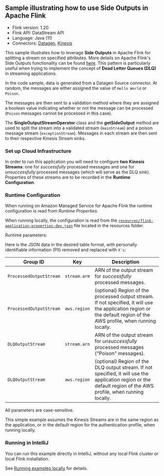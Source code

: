 ## Sample illustrating how to use Side Outputs in Apache Flink
* Flink version: 1.20
* Flink API: DataStream API
* Language: Java (11)
* Connectors: [Datagen](https://nightlies.apache.org/flink/flink-docs-master/docs/connectors/datastream/datagen/), [Kinesis](https://nightlies.apache.org/flink/flink-docs-master/docs/connectors/datastream/kinesis/)

This sample illustrates how to leverage **Side Outputs** in Apache Flink for splitting a stream on specified attributes. More details on Apache Flink's Side Outputs functionality can be found [here](https://nightlies.apache.org/flink/flink-docs-master/docs/dev/datastream/side_output/). This pattern is particularly useful when trying to implement the concept of **Dead Letter Queues (DLQ)** in streaming applications.

In the code sample, data is generated from a Datagen Source connector. At random, the messages are either assigned the value of `Hello World` or `Poison`. 

The messages are then sent to a validation method where they are assigned a boolean value indicating whether or not the message can be processed (`Poison` messages cannot be processed in this case).

The **SingleOutputStreamOperator** class and the **getSideOutput** method are used to split the stream into a validated stream (`mainStream`) and a poison message stream (`exceptionStream`). Messages in each stream are then sent to their respective Kinesis Stream sinks.

### Set up Cloud Infrastructure

In order to run this application you will need to configure **two Kinesis Streams**: one for *successfully* processed messages and one for *unsuccessfully* processed messages (which will serve as the DLQ sink). Properties of these streams are to be recorded in the **Runtime Configuration**.



### Runtime Configuration

When running on Amazon Managed Service for Apache Flink the runtime configuration is read from *Runtime Properties*.

When running locally, the configuration is read from the [`resources/flink-application-properties-dev.json`](src/main/resources/flink-application-properties-dev.json) file located in the resources folder.

Runtime parameters:

Here is the JSON data in the desired table format, with personally identifiable information (PII) removed and replaced with `X's`:

| Group ID          | Key           | Description                                                                                                                                                  |
|-------------------|---------------|--------------------------------------------------------------------------------------------------------------------------------------------------------------|
| `ProcessedOutputStream`    | `stream.arm` | ARN of the output stream for *successfully* processed messages.                                                                                                                                   |
| `ProcessedOutputStream`    | `aws.region`  | (optional) Region of the processed output stream. If not specified, it will use the application region or the default region of the AWS profile, when running locally. |
| `DLQOutputStream`    | `stream.arn` | ARN of the output stream for *unsuccessfully* processed messages ("Poison" messages).                                                                                                                                   |
| `DLQOutputStream`    | `aws.region`  | (optional) Region of the DLQ output stream. If not specified, it will use the application region or the default region of the AWS profile, when running locally. |



All parameters are case-sensitive.

This simple example assumes the Kinesis Streams are in the same region as the application, or in the default region for the authentication profile, when running locally.


### Running in IntelliJ

You can run this example directly in IntelliJ, without any local Flink cluster or local Flink installation.

See [Running examples locally](../running-examples-locally.md) for details.